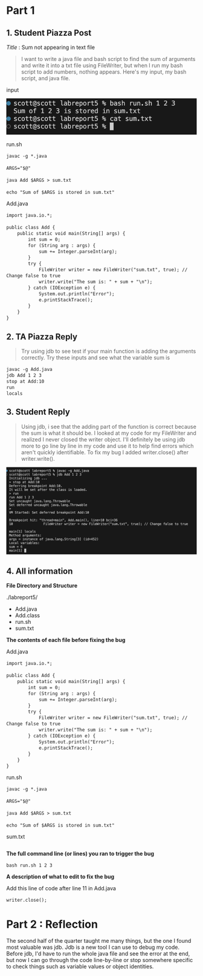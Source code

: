 # Part 1

## 1. Student Piazza Post

*Title* : Sum not appearing in text file

> I want to write a java file and bash script to find the sum of arguments and write it into a txt file using FileWriter, but when I run my bash script to add numbers, nothing appears. Here's my input, my bash script, and java file.

input

![Image](lr51.png)

run.sh
```
javac -g *.java

ARGS="$@"

java Add $ARGS > sum.txt

echo "Sum of $ARGS is stored in sum.txt"
```

Add.java
```
import java.io.*;

public class Add {
    public static void main(String[] args) {
        int sum = 0;
        for (String arg : args) {
            sum += Integer.parseInt(arg);
        }
        try {
            FileWriter writer = new FileWriter("sum.txt", true); // Change false to true
            writer.write("The sum is: " + sum + "\n");
        } catch (IOException e) {
            System.out.println("Error");
            e.printStackTrace();
        }
    }
}

```

## 2. TA Piazza Reply

> Try using jdb to see test if your main function is adding the arguments correctly.
> Try these inputs and see what the variable sum is
```
javac -g Add.java
jdb Add 1 2 3
stop at Add:10
run
locals
```

## 3. Student Reply
> Using jdb, i see that the adding part of the function is correct because the sum is what it should be. I looked at my code for my FileWriter and realized I never closed the writer object. I'll definitely be using jdb more to go line by line in my code and use it to help find errors which aren't quickly identifiable. To fix my bug I added writer.close() after writer.write().

![Image](lr52.png)

## 4. All information

**File Directory and Structure**

./labreport5/
 - Add.java
 - Add.class
 - run.sh
 - sum.txt

**The contents of each file before fixing the bug**

Add.java
```
import java.io.*;

public class Add {
    public static void main(String[] args) {
        int sum = 0;
        for (String arg : args) {
            sum += Integer.parseInt(arg);
        }
        try {
            FileWriter writer = new FileWriter("sum.txt", true); // Change false to true
            writer.write("The sum is: " + sum + "\n");
        } catch (IOException e) {
            System.out.println("Error");
            e.printStackTrace();
        }
    }
}

```

run.sh
```
javac -g *.java

ARGS="$@"

java Add $ARGS > sum.txt

echo "Sum of $ARGS is stored in sum.txt"
```

sum.txt
```
```

**The full command line (or lines) you ran to trigger the bug**

```
bash run.sh 1 2 3
```

**A description of what to edit to fix the bug**

Add this line of code after line 11 in Add.java
```
writer.close();
```

# Part 2 : Reflection

The second half of the quarter taught me many things, but the one I found most valuable was jdb. Jdb is a new tool I can use to debug my code. Before jdb, I'd have to run the whole java file and see the error at the end, but now I can go through the code line-by-line or stop somewhere specific to check things such as variable values or object identities.
